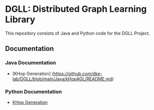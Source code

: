 # DGLL: Distributed Graph Learning Library

This repository consists of Java and Python code for the DGLL Project.

## Documentation


### Java Documentation
- [KHop Generation] (https://github.com/dke-lab/DGLL/blob/main/Java/kHopAGL/README.md)


### Python Documentation
- [KHop Generation](Python/KHop/README.md)
